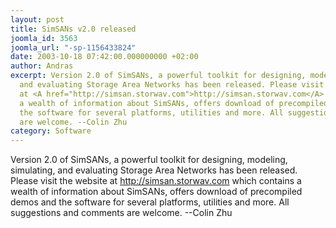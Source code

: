 ```yaml
---
layout: post
title: SimSANs v2.0 released
joomla_id: 3563
joomla_url: "-sp-1156433824"
date: 2003-10-18 07:42:00.000000000 +02:00
author: Andras
excerpt: Version 2.0 of SimSANs, a powerful toolkit for designing, modeling, simulating,
  and evaluating Storage Area Networks has been released. Please visit the website
  at <A href="http://simsan.storwav.com">http://simsan.storwav.com</A> which contains
  a wealth of information about SimSANs, offers download of precompiled demos and
  the software for several platforms, utilities and more. All suggestions and comments
  are welcome. --Colin Zhu
category: Software
---
```

Version 2.0 of SimSANs, a powerful toolkit for designing, modeling, simulating, and evaluating Storage Area Networks has been released. Please visit the website at <A href="http://simsan.storwav.com">http://simsan.storwav.com</A> which contains a wealth of information about SimSANs, offers download of precompiled demos and the software for several platforms, utilities and more. All suggestions and comments are welcome. --Colin Zhu
